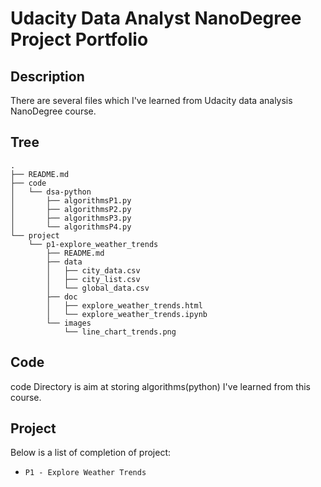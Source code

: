 # Udacity Data Analyst NanoDegree Project Portfolio

## Description

There are several files which I've learned from Udacity data analysis NanoDegree course.

## Tree

```
.
├── README.md
├── code
│   └── dsa-python
│       ├── algorithmsP1.py
│       ├── algorithmsP2.py
│       ├── algorithmsP3.py
│       └── algorithmsP4.py
└── project
    └── p1-explore_weather_trends
        ├── README.md
        ├── data
        │   ├── city_data.csv
        │   ├── city_list.csv
        │   └── global_data.csv
        ├── doc
        │   ├── explore_weather_trends.html
        │   └── explore_weather_trends.ipynb
        └── images
            └── line_chart_trends.png
```

## Code

code Directory is aim at storing algorithms(python) I've learned from this course.

## Project

Below is a list of completion of project:

- `P1 - Explore Weather Trends`
